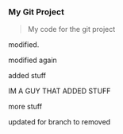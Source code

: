 ### My Git Project

> My code for the git project

modified. 

modified again

added stuff

IM A GUY THAT ADDED STUFF

more stuff

updated for branch to removed